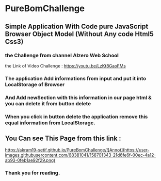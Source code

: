 # PureBomChallenge
## Simple Application With Code pure JavaScript Browser Object Model (Without Any code Html5 Css3)
### the Challenge  from channel Alzero Web School 
the Link of Video Challenge : https://youtu.be/LzKt8GaoFMs
### The application Add informations from input and put it into LocalStorage of Browser
### And Add newSection with this information in our page html & you can delete it from button delete
### When you click in button delete the application remove this equal information from LocalStorage.
## You Can see This Page from this link :
https://akram19-setif.github.io/PureBomChallenge/![Annot](https://user-images.githubusercontent.com/68381041/158701343-21d6fe6f-00ec-4a12-ab93-0feb1ae92f29.png)

### Thank you for reading.
